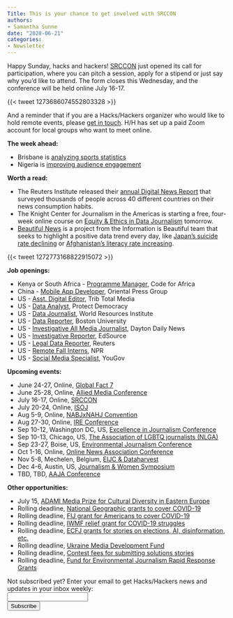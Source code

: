 ```yaml
---
Title: This is your chance to get involved with SRCCON
authors: 
- Samantha Sunne
date: "2020-06-21"
categories:
- Newsletter
---
```


Happy Sunday, hacks and hackers! [SRCCON](https://srccon.org/) just opened its call for participation, where you can pitch a session, apply for a stipend or just say why you’d like to attend. The form closes this Wednesday, and the conference will be held online July 16-17.

{{< tweet 1273686074552803328 >}}

And a reminder that if you are a Hacks/Hackers organizer who would like to hold remote events, please [get in touch](mailto:samantha@hackshackers.com). H/H has set up a paid Zoom account for local groups who want to meet online.

**The week ahead:**

* Brisbane is [analyzing sports statistics](https://www.meetup.com/Hacks-Hackers-Brisbane/events/270328702/)
* Nigeria is [improving audience engagement](https://twitter.com/Code4Africa/status/1270763397559222274)

**Worth a read:**

* The Reuters Institute released their [annual Digital News Report](http://www.digitalnewsreport.org/) that surveyed thousands of people across 40 different countries on their news consumption habits.
* The Knight Center for Journalism in the Americas is starting a free, four-week online course on [Equity & Ethics in Data Journalism](https://knightcenter.utexas.edu/JC/DATA0620.html) tomorrow. 
* [Beautiful News](https://informationisbeautiful.net/beautifulnews/) is a project from the Information is Beautiful team that seeks to highlight a positive data trend every day, like [Japan’s suicide rate declining](https://informationisbeautiful.net/beautifulnews/1259-japan-suicides-down/) or [Afghanistan’s literacy rate increasing](https://informationisbeautiful.net/beautifulnews/333-afghanistan-schools/). 

{{< tweet 1272773168822915072 >}}

**Job openings:**

* Kenya or South Africa - [Programme Manager](https://twitter.com/Code4Africa/status/1273994834211201032), Code for Africa
* China - [Mobile App Developer](https://www.cpjobs.com/hk/job/mobile-app-developer-android-ios--3536936), Oriental Press Group
* US - [Asst. Digital Editor](https://careers.journalists.org/jobs/13666477/asst-digital-editor), Trib Total Media
* US - [Data Analyst](https://protectdemocracy.org/x/jobs/data-analyst-voteshield/), Protect Democracy
* US - [Data Journalist](https://careers.journalists.org/jobs/13651289/data-journalist-science-research), World Resources Institute
* US - [Data Reporter](https://mediajobs.poynter.org/job-details/21962/data-reporter/?ix=4#top-pagination), Boston University
* US - [Investigative All Media Journalist](https://www.ire.org/archives/jobs/job/all-media-journalist), Dayton Daily News
* US - [Investigative Reporter](https://www.ire.org/archives/jobs/job/investigative-reporter-49), EdSource
* US - [Legal Data Reporter](https://talkingbiznews.com/biz-news-help-wanted/reuters-seeks-a-legal-data-reporter/), Reuters
* US - [Remote Fall Interns](https://twitter.com/NPRinterns/status/1271498874419478529), NPR
* US - [Social Media Specialist](https://www.linkedin.com/jobs/view/1893044404/), YouGov

**Upcoming events:**

* June 24-27, Online, [Global Fact 7](https://gfworkshops.org/)
* June 25-28, Online, [Allied Media Conference](https://amc.alliedmedia.org/)
* July 16-17, Online, [SRCCON](https://srccon.org/)
* July 20-24, Online, [ISOJ](https://isoj.org/symposia/2020/)
* Aug 5-9, Online, [NABJxNAHJ Convention](https://www.nabjnahjconvention.com/index.cfm)
* Aug 27-30, Online, [IRE Conference](https://www.ire.org/events-and-training/event/4125)
* Sep 10-12, Washington DC, US, [Excellence in Journalism Conference](https://excellenceinjournalism.org/)
* Sep 10-13, Chicago, US, [The Association of LGBTQ journalists (NLGA)](https://www.nlgja.org/2020/speakers/)
* Sep 23-27, Boise, US, [Environmental Journalism Conference](https://conference.sej.org)
* Oct 1-16, Online, [Online News Association Conference](https://journalists.org/conference/)
* Nov 5-8, Mechelen, Belgium, [EIJC & Dataharvest](https://dataharvest.eu/)
* Dec 4-6, Austin, US, [Journalism & Women Symposium](https://jaws.org/conference/)
* TBD, TBD, [AAJA Conference](https://www.aaja20.org)

**Other opportunities:**

* July 15, [ADAMI Media Prize for Cultural Diversity in Eastern Europe](https://www.adamimediaprize.eu/news/2020/4/7/adami-media-prize-competition-2020-is-open)
* Rolling deadline, [National Geographic grants to cover COVID-19](https://twitter.com/BradfordPearson/status/1243680491208925184?s=19)
* Rolling deadline, [FIJ grant for Americans to cover COVID-19](https://investigate.submittable.com/submit/163797/coronavirus-rolling-grant-for-u-s-freelancers)
* Rolling deadline, [IWMF relief grant for COVID-19 struggles](https://iwmf.submittable.com/submit/41e7f7ce-db40-4ff6-873f-e24450e27497/journalism-relief-fund-english)
* Rolling deadline, [ECFJ](https://www.eyebeam.org/eyebeam-center-for-the-future-of-journalism/)[ grants for stories on elections, AI, disinformation, etc.](https://www.eyebeam.org/eyebeam-center-for-the-future-of-journalism/)
* Rolling deadline, [Ukraine Media Development Fund](http://ijnet.org/en/opportunities/media-development-grants-available-ukraine)
* Rolling deadline, [Contest fees for submitting solutions stories](https://thewholestory.solutionsjournalism.org/submitting-your-solutions-story-to-a-journalism-award-contest-we-can-help-with-the-fees-12b3e3ab6b01?mc_cid=57b074cc10&mc_eid=f9f525b1fd)
* Rolling deadline, [Fund for Environmental Journalism Rapid Response Grants](https://www.sej.org/initiatives/fund-for-environmental-journalism)

<div id="mc_embed_signup"><form id="mc-embedded-subscribe-form" class="validate" action="//hackshackers.us1.list-manage.com/subscribe/post?u=c56f2e53d5ed6ef87f8aaa75c&amp;id=fb2bc6f10b" method="post" name="mc-embedded-subscribe-form" novalidate="" target="_blank">

<div id="mc_embed_signup_scroll">

<div class="mc-field-group"><label for="mce-EMAIL">Not subscribed yet? Enter your email to get Hacks/Hackers news and updates in your inbox weekly:  </label></div>

<div class="mc-field-group"><input id="mce-EMAIL" class="required email" name="EMAIL" type="email" value="" /></div>

<!-- real people should not fill this in and expect good things - do not remove this or risk form bot signups-->

<div style="position: absolute; left: -5000px;"><input tabindex="-1" name="b_c56f2e53d5ed6ef87f8aaa75c_fb2bc6f10b" type="text" value="" /></div>

<div class="clear"><input id="mc-embedded-subscribe" class="button" name="subscribe" type="submit" value="Subscribe" /></div>

</div>

</form></div>

<!--End mc_embed_signup-->

<meta name="twitter:card" content="summary">

<meta name="twitter:image:src" content="https://hackshackers.com/content-images/about/hackshackers_logomark.png">
